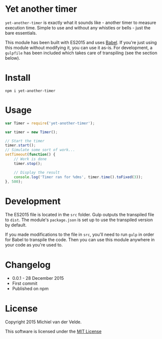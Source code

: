 # Yet another timer

`yet-another-timer` is exactly what it sounds like - another timer to measure
execution time. Simple to use and without any whistles or bells - just the bare
essentials.

This module has been built with ES2015 and uses [Babel](https://babeljs.io/). If you're just using this
module without modifying it, you can use it as-is. For development, a `gulpfile`
has been included which takes care of transpiling (see the section below).

# Install

```
npm i yet-another-timer
```

# Usage

```js
var Timer = require('yet-another-timer');

var timer = new Timer();

// Start the timer
timer.start();
// Simulate some sort of work...
setTimeout(function() {
	// Work is done
	timer.stop();

	// Display the result
	console.log('Timer ran for %dms', timer.time().toFixed(3));
}, 500);
```

# Development

The ES2015 file is located in the `src` folder. Gulp outputs the transpiled file
to `dist`. The module's `package.json` is set up to use the transpiled version
by default.

If you made modifications to the file in `src`, you'll need to run `gulp` in order
for Babel to transpile the code. Then you can use this module anywhere in your code
as you're used to.

# Changelog

* 0.0.1 - 28 December 2015
 * First commit
 * Published on npm

# License

Copyright 2015 Michiel van der Velde.

This software is licensed under the [MIT License](LICENSE)
